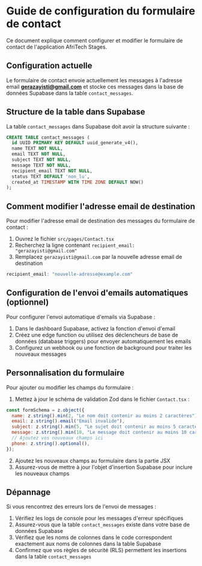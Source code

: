 
# Guide de configuration du formulaire de contact

Ce document explique comment configurer et modifier le formulaire de contact de l'application AfriTech Stages.

## Configuration actuelle

Le formulaire de contact envoie actuellement les messages à l'adresse email **gerazayisti@gmail.com** et stocke ces messages dans la base de données Supabase dans la table `contact_messages`.

## Structure de la table dans Supabase

La table `contact_messages` dans Supabase doit avoir la structure suivante :

```sql
CREATE TABLE contact_messages (
  id UUID PRIMARY KEY DEFAULT uuid_generate_v4(),
  name TEXT NOT NULL,
  email TEXT NOT NULL,
  subject TEXT NOT NULL,
  message TEXT NOT NULL,
  recipient_email TEXT NOT NULL,
  status TEXT DEFAULT 'non_lu',
  created_at TIMESTAMP WITH TIME ZONE DEFAULT NOW()
);
```

## Comment modifier l'adresse email de destination

Pour modifier l'adresse email de destination des messages du formulaire de contact :

1. Ouvrez le fichier `src/pages/Contact.tsx`
2. Recherchez la ligne contenant `recipient_email: "gerazayisti@gmail.com"`
3. Remplacez `gerazayisti@gmail.com` par la nouvelle adresse email de destination

```javascript
recipient_email: "nouvelle-adresse@example.com"
```

## Configuration de l'envoi d'emails automatiques (optionnel)

Pour configurer l'envoi automatique d'emails via Supabase :

1. Dans le dashboard Supabase, activez la fonction d'envoi d'email
2. Créez une edge function ou utilisez des déclencheurs de base de données (database triggers) pour envoyer automatiquement les emails
3. Configurez un webhook ou une fonction de background pour traiter les nouveaux messages

## Personnalisation du formulaire

Pour ajouter ou modifier les champs du formulaire :

1. Mettez à jour le schéma de validation Zod dans le fichier `Contact.tsx` :

```javascript
const formSchema = z.object({
  name: z.string().min(2, "Le nom doit contenir au moins 2 caractères"),
  email: z.string().email("Email invalide"),
  subject: z.string().min(5, "Le sujet doit contenir au moins 5 caractères"),
  message: z.string().min(10, "Le message doit contenir au moins 10 caractères"),
  // Ajoutez vos nouveaux champs ici
  phone: z.string().optional(),
});
```

2. Ajoutez les nouveaux champs au formulaire dans la partie JSX
3. Assurez-vous de mettre à jour l'objet d'insertion Supabase pour inclure les nouveaux champs

## Dépannage

Si vous rencontrez des erreurs lors de l'envoi de messages :

1. Vérifiez les logs de console pour les messages d'erreur spécifiques
2. Assurez-vous que la table `contact_messages` existe dans votre base de données Supabase
3. Vérifiez que les noms de colonnes dans le code correspondent exactement aux noms de colonnes dans la table Supabase
4. Confirmez que vos règles de sécurité (RLS) permettent les insertions dans la table `contact_messages`
